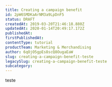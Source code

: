 ```yaml
---
title: Creating a campaign benefit
id: 2pW6SMDKaArNM3a9LpDnF5
status: DRAFT
createdAt: 2019-03-20T21:46:18.880Z
updatedAt: 2020-01-14T20:49:17.172Z
publishedAt: 
firstPublishedAt: 
contentType: tutorial
productTeam: Marketing & Merchandising
author: 6qOjO5gpEs8scQ8OugaEaW
slug: creating-a-campaign-benefit-teste
legacySlug: creating-a-campaign-benefit-teste
subcategory: 
---
```


teste
